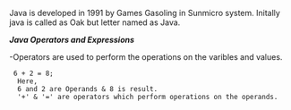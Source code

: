Java is developed in 1991 by Games Gasoling in Sunmicro system. 
Initally java is called as Oak but letter named as Java. 



***Java Operators and Expressions***

-Operators are used to perform the operations on the varibles and values.

     6 + 2 = 8;
      Here,
      6 and 2 are Operands & 8 is result.
      '+' & '=' are operators which perform operations on the operands.
      